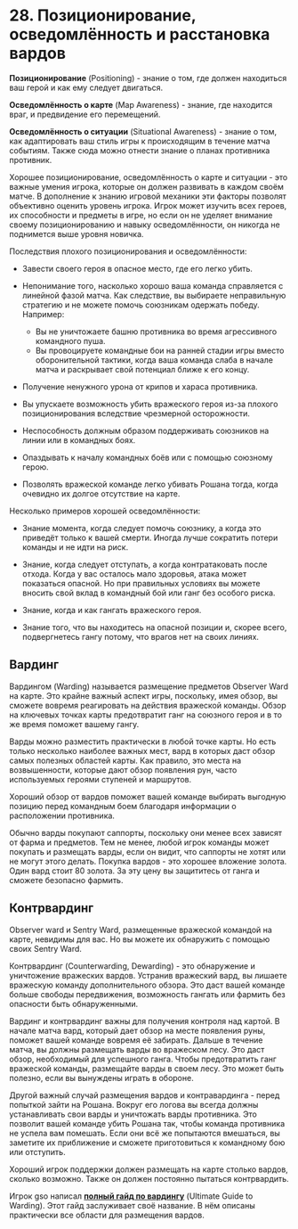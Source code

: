 # 28. Позиционирование, осведомлённость и расстановка вардов

**Позиционирование** (Positioning) - знание о том, где должен находиться ваш герой и как ему следует двигаться.

**Осведомлённость о карте** (Map Awareness) - знание, где находится враг, и предвидение его перемещений.

**Осведомлённость о ситуации** (Situational Awareness) - знание о том, как адаптировать ваш стиль игры к происходящим в течение матча событиям. Также сюда можно отнести знание о планах противника противник.

Хорошее позиционирование, осведомлённость о карте и ситуации - это важные умения игрока, которые он должен развивать в каждом своём матче. В дополнение к знанию игровой механики эти факторы позволят объективно оценить уровень игрока. Игрок может изучить всех героев, их способности и предметы в игре, но если он не уделяет внимание своему позиционированию и навыку осведомлённости, он никогда не поднимется выше уровня новичка.

Последствия плохого позиционирования и осведомлённости:

* Завести своего героя в опасное место, где его легко убить.

* Непонимание того, насколько хорошо ваша команда справляется с линейной фазой матча. Как следствие, вы выбираете неправильную стратегию и не можете помочь союзникам одержать победу. Например:
    * Вы не уничтожаете башню противника во время агрессивного командного пуша.
    * Вы провоцируете командные бои на ранней стадии игры вместо оборонительной тактики, когда ваша команда слаба в начале матча и раскрывает свой потенциал ближе к его концу.

* Получение ненужного урона от крипов и хараса противника.

* Вы упускаете возможность убить вражеского героя из-за плохого позиционирования вследствие чрезмерной осторожности.

* Неспособность должным образом поддерживать союзников на линии или в командных боях.

* Опаздывать к началу командных боёв или с помощью союзному герою.

* Позволять вражеской команде легко убивать Рошана тогда, когда очевидно их долгое отсутствие на карте.

Несколько примеров хорошей осведомлённости:

* Знание момента, когда следует помочь союзнику, а когда это приведёт только к вашей смерти. Иногда лучше сократить потери  команды и не идти на риск.

* Знание, когда следует отступать, а когда контратаковать после отхода. Когда у вас осталось мало здоровья, атака может показаться опасной. Но при правильных условиях вы можете вносить свой вклад в командный бой или ганг без особого риска.

* Знание, когда и как гангать вражеского героя.

* Знание того, что вы находитесь на опасной позиции и, скорее всего, подвергнетесь гангу потому, что врагов нет на своих линиях.

## Вардинг

Вардингом (Warding) называется размещение предметов Observer Ward на карте. Это крайне важный аспект игры, поскольку, имея обзор, вы сможете вовремя реагировать на действия вражеской команды. Обзор на ключевых точках карты предотвратит ганг на союзного героя и в то же время поможет вашему гангу.

Варды можно разместить практически в любой точке карты. Но есть только несколько наиболее важных мест, вард в которых даст обзор самых полезных областей карты. Как правило, это места на возвышенности, которые дают обзор появления рун, часто используемых героями ступеней и маршрутов.

Хороший обзор от вардов поможет вашей команде выбирать выгодную позицию перед командным боем благодаря информации о расположении противника.

Обычно варды покупают саппорты, поскольку они менее всех зависят от фарма и предметов. Тем не менее, любой игрок команды может покупать и размещать варды, если он видит, что саппорты не хотят или не могут этого делать. Покупка вардов - это хорошее вложение золота. Один вард стоит 80 золота. За эту цену вы защититесь от ганга и сможете безопасно фармить.

## Контрвардинг

Observer ward и Sentry Ward, размещенные вражеской командой на карте, невидимы для вас. Но вы можете их обнаружить с помощью своих Sentry Ward.

Контрвардинг (Counterwarding, Dewarding) - это обнаружение и уничтожение вражеских вардов. Устранив вражеский вард, вы лишаете вражескую команду дополнительного обзора. Это даст вашей команде больше свободы передвижения, возможность гангать или фармить без опасности быть обнаруженными.

Вардинг и контрвардинг важны для получения контроля над картой. В начале матча вард, который дает обзор на месте появления руны, поможет вашей команде вовремя её забирать. Дальше в течение матча, вы должны размещать варды во вражеском лесу. Это даст обзор, необходимый для успешного ганга. Чтобы предотвратить ганг вражеской команды, размещайте варды в своем лесу. Это может быть полезно, если вы вынуждены играть в обороне.

Другой важный случай размещения вардов и контравардинга - перед попыткой зайти на Рошана. Вокруг его логова вы всегда должны устанавливать свои варды и уничтожать варды противника. Это позволит вашей команде убить Рошана так, чтобы команда противника не успела вам помешать. Если они всё же попытаются вмешаться, вы заметите их приближение и сможете приготовиться к командному бою или отступить.

Хороший игрок поддержки должен размещать на карте столько вардов, сколько возможно. Также он должен постоянно пытаться контрвардить.

Игрок gso написал [**полный гайд по вардингу**](http://www.team-dignitas.net/articles/blogs/dota/1092/dota-2-ultimate-guide-to-warding) (Ultimate Guide to Warding). Этот гайд заслуживает своё название. В нём описаны практически все области для размещения вардов.
